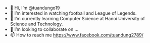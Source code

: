 - 👋 Hi, I’m @tuandungo19
- 👀 I’m interested in watching football and League of Legends.
- 🌱 I’m currently learning Computer Science at Hanoi University of Science and Technology.
- 💞️ I’m looking to collaborate on ...
- 📫 How to reach me https://www.facebook.com/tuandung2789/

<!---
tuandungo19/tuandungo19 is a ✨ special ✨ repository because its `README.md` (this file) appears on your GitHub profile.
You can click the Preview link to take a look at your changes.
--->
